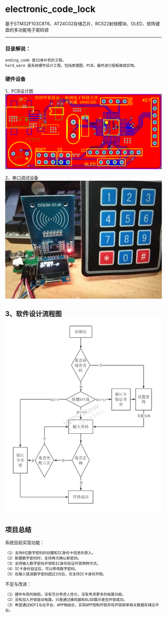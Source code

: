 # electronic_code_lock
基于STM32F103C8T6、AT24C02存储芯片、RC522射频模块、OLED、矩阵键盘的多功能电子密码锁

---

### 目录解说：
```
ending_code 是32单片机的工程。
hard_ware 是系统硬件设计工程，包括原理图、PCB，最终进行投板做成实物。
```
### 硬件设备
1、PCB设计图
![STM32F103C8T6](./photo/PCB.png)

2、串口调试设备
![实物图](./photo/final_system.png)

3、软件设计流程图
![软件设计流程图](./photo/软件设计流程图.png)
---

## 项目总结
系统目前实现功能：
```
（1）支持6位数字密码的创建和IC身份卡信息的录入。
（2）新建数字密码时，支持再次确认新密码。
（3）支持输入数字密码开锁和IC身份验证开锁两种方式。
（4）IC卡身份验证后，可以修改数字密码。
（5）在输入错误数字密码超过3次后，仅支持IC卡身份开锁。
```

不足与改进：
```
（1）硬件布局的缺陷，没有充分考虑人性化，没有考虑更多的拓展功能。
（2）没有加入开锁驱动电路，只是通过蜂鸣器和OLED展示是否开锁成功。
（3）希望通过WIFI与云平台、APP相结合，实现APP控制开锁并将开锁频率相关数据存储云平台。
```